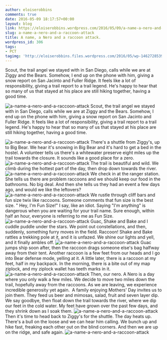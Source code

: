 ```yaml
---
author: eloiserobbins
comments: true
date: 2016-05-09 18:17:57+00:00
layout: blog
link: https://eloiserobbins.wordpress.com/2016/05/09/a-name-a-nero-and-a-raccoon-attack/
slug: a-name-a-nero-and-a-raccoon-attack
title: A name, a Nero and a raccoon attack.
wordpress_id: 306
tags:
- PCT
tagimg: 'http://eloiserobbins.files.wordpress.com/2016/05/wp-1462728539141.jpg'
---
```


Scout, the trail angel we stayed with in San Diego, calls while we are at Ziggy and the Bears. Somehow, I end up on the phone with him, giving a snow report on San Jacinto and Fuller Ridge. It feels like a lot of responsibility, giving a trail report to a trail legend. He's happy to hear that so many of us that stayed at his place are still hiking together, having a good time.


![a-name-a-nero-and-a-raccoon-attack](http://eloiserobbins.files.wordpress.com/2016/05/wp-1462728539141.jpg)
Scout, the trail angel we stayed with in San Diego, calls while we are at Ziggy and the Bears. Somehow, I end up on the phone with him, giving a snow report on San Jacinto and Fuller Ridge. It feels like a lot of responsibility, giving a trail report to a trail legend. He's happy to hear that so many of us that stayed at his place are still hiking together, having a good time.

![a-name-a-nero-and-a-raccoon-attack](http://eloiserobbins.files.wordpress.com/2016/05/wp-1462728539141.jpg)
There's a shuttle from Ziggy's, up to Big Bear. We hear it's snowing in Big Bear and it's hard to get a bed in the hostel. A volunteer tells us there's a whitewater preserve eight miles up the trail towards the closure. It sounds like a good place for a zero.
![a-name-a-nero-and-a-raccoon-attack](http://eloiserobbins.files.wordpress.com/2016/05/wp-1462728703324.jpg)
The trail is beautiful and wild. We climb during the hottest part of the day, then drop down towards the river.
![a-name-a-nero-and-a-raccoon-attack](http://eloiserobbins.files.wordpress.com/2016/05/wp-1462728785120.jpg)
We check in at the ranger station. She tells us there are problem raccoons and we should keep our food in the bathrooms. No big deal. And then she tells us they had an event a few days ago, and would we like the leftovers?
![a-name-a-nero-and-a-raccoon-attack](http://eloiserobbins.files.wordpress.com/2016/05/wp-1462728950473.jpg)
We rustle through cliff bars and fun size twix like raccoons. Someone comments that fun size is the best size. " Hey, I'm Fun Size!" I say, like an idiot. Saying "I'm anything" is dangerous when you are waiting for your trail name. Sure enough, within half an hour, everyone is referring to me as Fun Size.
![a-name-a-nero-and-a-raccoon-attack](http://eloiserobbins.files.wordpress.com/2016/05/wp-1462729247852.jpg)
Guac, Shake and Bake and I cuddle puddle under the stars. We point out constellations, and then, suddenly, something furry moves in the field. Raccoon! Shake and Bake rattles a trekking pole at it, and it is unfazed. We shine our lights and yell, and it finally ambles off.
![a-name-a-nero-and-a-raccoon-attack](http://eloiserobbins.files.wordpress.com/2016/05/wp-1462729528301.jpg)
Guac jumps ship soon after, then the raccoon drags someone else's bag halfway away from their tent. Another raccoon is a few feet from our heads and I go into Bear defense mode, yelling at it. A little later, there is a raccoon at my feet, half in my backpack. In the morning, there is a bite out of my map ziplock, and my ziplock wallet has teeth marks in it.
![a-name-a-nero-and-a-raccoon-attack](http://eloiserobbins.files.wordpress.com/2016/05/wp-1462732304983.jpg)
Then, our nero. A Nero is a day where you only walk a few miles. We decide to move two miles down the trail, hopefully away from the raccoons. As we are leaving, we experience incredible generosity yet again.  A family enjoying Mothers' Day invites us to join them. They feed us beer and mimosas, salad, fruit and seven layer dip. We say goodbye, then float down the trail towards the river, where we dip our feet in the cold water. My feet have grown over the past few days, and they shrink down as I soak them.
![a-name-a-nero-and-a-raccoon-attack](http://eloiserobbins.files.wordpress.com/2016/05/wp-1462816970320.jpg)
Then it's time to head back to Ziggy's for the shuttle. The day heats up. There's a bull on the loose and we can hear him calling. We bunch up and hike fast, freaking each other out on the blind corners. And then we are up on the ridge, and safe again.
![a-name-a-nero-and-a-raccoon-attack](http://eloiserobbins.files.wordpress.com/2016/05/wp-1462817198089.jpg)
